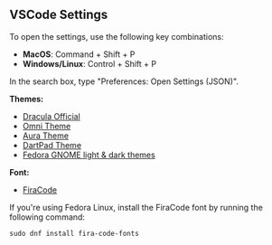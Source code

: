 ## VSCode Settings

To open the settings, use the following key combinations:

- **MacOS**: Command + Shift + P
- **Windows/Linux**: Control + Shift + P

In the search box, type "Preferences: Open Settings (JSON)".

**Themes:**

- [Dracula Official](https://marketplace.visualstudio.com/items?itemName=dracula-theme.theme-dracula)
- [Omni Theme](https://marketplace.visualstudio.com/items?itemName=rocketseat.theme-omni)
- [Aura Theme](https://marketplace.visualstudio.com/items?itemName=DaltonMenezes.aura-theme)
- [DartPad Theme](https://marketplace.visualstudio.com/items?itemName=Alejandro-FA.vscode-theme-dartpad)
- [Fedora GNOME light & dark themes](https://marketplace.visualstudio.com/items?itemName=olifink.fedora-gnome-light-dark)

**Font:**

- [FiraCode](https://marketplace.visualstudio.com/items?itemName=SeyyedKhandon.firacode)

If you're using Fedora Linux, install the FiraCode font by running the following command:

```shell
sudo dnf install fira-code-fonts
```
